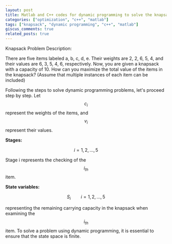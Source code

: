 ```yaml
---
layout: post
title: Matlab and C++ codes for dynamic programming to solve the knapsack problem
categories: ["optimization", "c++", "matlab"]
tags: ["knapsack", "dynamic programming", "c++", "matlab"]
giscus_comments: true
related_posts: true
---
```


Knapsack Problem Description:

There are five items labeled a, b, c, d, e. Their weights are 2, 2, 6, 5, 4, and their values are 6, 3, 5, 4, 6, respectively. Now, you are given a knapsack with a capacity of 10. How can you maximize the total value of the items in the knapsack? (Assume that multiple instances of each item can be included)

Following the steps to solve dynamic programming problems, let's proceed step by step. Let $$c_i$$ represent the weights of the items, and $$v_i$$ represent their values.

**Stages:**

$$
i=1,2,\dots,5
$$

Stage i represents the checking of the $$i_{th}$$ item.

**State variables:**

$$
S_{i}\qquad i=1,2,\dots,5
$$

representing the remaining carrying capacity in the knapsack when examining the $$i_{th}$$ item. To solve a problem using dynamic programming, it is essential to ensure that the state space is finite.






